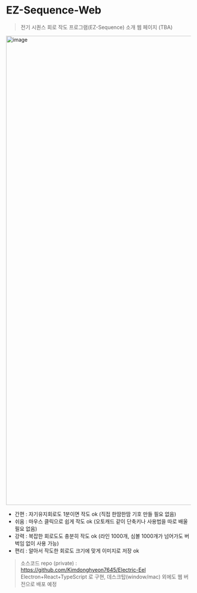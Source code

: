 # EZ-Sequence-Web
> 전기 시퀀스 회로 작도 프로그램(EZ-Sequence) 소개 웹 페이지 (TBA)

<img width="1280" alt="image" src="https://github.com/Kimdonghyeon7645/EZ-Sequence-Web/assets/48408417/214abeb3-fdb9-4cfe-aedd-0468fe429902">

- 간편 : 자기유지회로도 1분이면 작도 ok (직접 한땀한땀 기호 만들 필요 없음)
- 쉬움 : 마우스 클릭으로 쉽게 작도 ok (오토캐드 같이 단축키나 사용법을 따로 배울 필요 없음)
- 강력 : 복잡한 회로도도 충분히 작도 ok (라인 1000개, 심볼 1000개가 넘어가도 버벅임 없이 사용 가능)
- 편리 : 알아서 작도한 회로도 크기에 맞게 이미지로 저장 ok

> 소스코드 repo (private) : https://github.com/Kimdonghyeon7645/Electric-Eel  
> Electron+React+TypeScript 로 구현, 데스크탑(window/mac) 외에도 웹 버전으로 배포 예정
